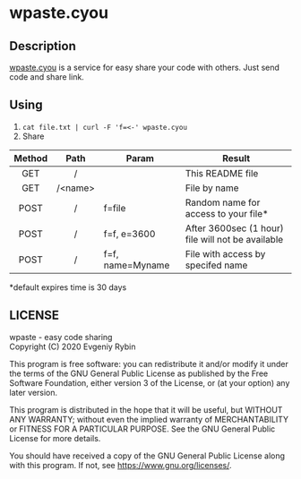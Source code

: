 # wpaste.cyou
## Description
[wpaste.cyou](https://wpaste.cyou) is a service for easy share your code with others. Just send code and share link.

## Using

1. `cat file.txt | curl -F 'f=<-' wpaste.cyou`
2. Share

| Method   | Path   | Param | Result |
|:--------:|:------:|--------|--------|
|GET       |/       |        |This README file
|GET       |/\<name>|        |File by name
|POST      |/       |f=file  |Random name for access to your file*
|POST      |/       |f=f, e=3600  |After 3600sec (1 hour) file will not be available
|POST      |/       |f=f, name=Myname  |File with access by specifed name
*default expires time is 30 days

## LICENSE
wpaste - easy code sharing  
Copyright (C) 2020  Evgeniy Rybin

This program is free software: you can redistribute it and/or modify
it under the terms of the GNU General Public License as published by
the Free Software Foundation, either version 3 of the License, or
(at your option) any later version.

This program is distributed in the hope that it will be useful,
but WITHOUT ANY WARRANTY; without even the implied warranty of
MERCHANTABILITY or FITNESS FOR A PARTICULAR PURPOSE.  See the
GNU General Public License for more details.

You should have received a copy of the GNU General Public License
along with this program.  If not, see <https://www.gnu.org/licenses/>.